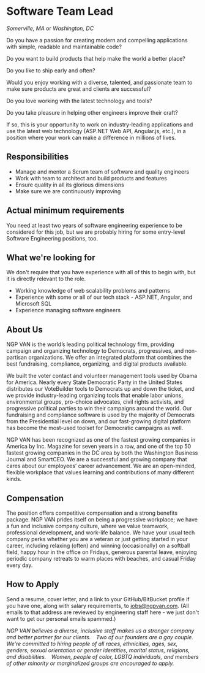 Software Team Lead
================
*Somerville, MA* or *Washington, DC*

Do you have a passion for creating modern and compelling applications with simple, readable and maintainable code?

Do you want to build products that help make the world a better place?

Do you like to ship early and often?

Would you enjoy working with a diverse, talented, and passionate team to make sure products are great and clients are successful?

Do you love working with the latest technology and tools?

Do you take pleasure in helping other engineers improve their craft?

If so, this is your opportunity to work on industry-leading applications and use the latest web technology (ASP.NET Web API, Angular.js, etc.), in a position where your work can make a difference in millions of lives.

Responsibilities
----------------

* Manage and mentor a Scrum team of software and quality engineers
* Work with team to architect and build products and features
* Ensure quality in all its glorious dimensions
* Make sure we are continuously improving

Actual minimum requirements
---------------------------

You need at least two years of software engineering experience to be considered for this job, but we are probably hiring for some entry-level Software Engineering positions, too.

What we're looking for
----------------------

We don't require that you have experience with all of this to begin with, but it is directly relevant to the role.

* Working knowledge of web scalability problems and patterns
* Experience with some or all of our tech stack - ASP.NET, Angular, and Microsoft SQL
* Experience managing software engineers

About Us
--------

NGP VAN is the world’s leading political technology firm, providing campaign and organizing technology to Democrats, progressives, and non-partisan organizations. We offer an integrated platform that combines the best fundraising, compliance, organizing, and digital products available.

We built the voter contact and volunteer management tools used by Obama for America. Nearly every State Democratic Party in the United States distributes our VoteBuilder tools to Democrats up and down the ticket, and we provide industry-leading organizing tools that enable labor unions, environmental groups, pro-choice advocates, civil rights activists, and progressive political parties to win their campaigns around the world. Our fundraising and compliance software is used by the majority of Democrats from the Presidential level on down, and our fast-growing digital platform has become the most-used toolset for Democratic campaigns as well.

NGP VAN has been recognized as one of the fastest growing companies in America by Inc. Magazine for seven years in a row, and one of the top 50 fastest growing companies in the DC area by both the Washington Business Journal and SmartCEO. We are a successful and growing company that cares about our employees’ career advancement. We are an open-minded, flexible workplace that values learning and contributions of many different kinds.

Compensation
------------

The position offers competitive compensation and a strong benefits package. NGP VAN prides itself on being a progressive workplace; we have a fun and inclusive company culture, where we value teamwork, professional development, and work-life balance. We have your usual tech company perks whether you are a veteran or just getting started in your career, including relaxing (often) and winning (occasionally) on a softball field, happy hour in the office on Fridays, generous parental leave, enjoying periodic company retreats to warm places with beaches, and casual Friday every day.

How to Apply
------------

Send a resume, cover letter, and a link to your GitHub/BitBucket profile if you have one, along with salary requirements, to jobs@ngpvan.com.  (All emails to that address are reviewed by engineering staff here - we just don't want to get our personal emails spammed.)

_NGP VAN believes a diverse, inclusive staff makes us a stronger company and better partner for our clients.  Two of our founders are a gay couple.  We’re committed to hiring people of all races, ethnicities, ages, sex, genders, sexual orientation or gender identities, marital status, religions, and disabilities.  Women, people of color, LGBTQ individuals, and members of other minority or marginalized groups are encouraged to apply._
